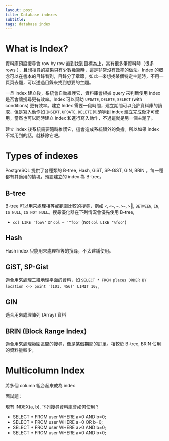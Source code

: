 ```yaml
---
layout: post
title: Database indexes
subtitle:
tags: database index
---
```


# What is Index?

資料庫預設搜尋會 row by row 直到找到目標為止，當有很多筆資料時（很多 rows ），且想搜尋的結果只有少數幾筆時，這是非常沒有效率的做法。Index 的概念可以在書本的目錄看到，目錄分了章節，如此一來想找某個特定主題時，不用一頁頁去翻，可以透過目錄來找到想要的主題。

一旦 index 建立後，系統會自動維護它，資料庫會根據 query 來判斷使用 index 是否會讓搜尋更有效率。Index 可以幫助 `UPDATE`, `DELETE`, `SELECT` (with conditions) 更有效率。建立 Index 需要一段時間，建立期間可以允許資料庫的讀取，但是寫入動作如 `INSERT`, `UPDATE`, `DELETE` 則須等到 index 建立完成後才可使用，當然也可以同時建立 index 和進行寫入動作，不過這就是另一個主題了。

建立 index 後系統需要隨時維護它，這會造成系統額外的負擔。所以如果 index 不常用到的話，就移除它吧。

# Types of indexes

PostgreSQL 提供了各種類的 B-tree, Hash, GiST, SP-GiST, GIN, BRIN 。每一種都有其適用的情境，預設建立的 index 為 B-tree。

## B-tree

B-tree 可以用來處理相等或範圍比較的搜尋，例如 `<`, `<=`, `=`, `>=`, `>`, `BETWEEN`, `IN`, `IS NULL`, `IS NOT NULL`。搜尋優化器在下列情況會優先使用 B-tree,

* `col LIKE 'foo%'` or `col ~ '^foo'` (not `col LIKE '%foo'`)

## Hash

Hash index 只能用來處理相等的搜尋，不太建議使用。

## GiST, SP-Gist

適合用來處理二維地理平面的資料，如 `SELECT * FROM places ORDER BY location <-> point '(101, 456)' LIMIT 10;`，

## GIN

適合用來處理陣列 (Array) 資料

## BRIN (Block Range Index)

適合用來處理範圍區間的搜尋，像是某個期間的訂單。相較於 B-tree, BRIN 佔用的資料量較少，

# Multicolumn Index

將多個 column 組合起來成為 index

面試題：

現有 INDEX(a, b), 下列搜尋資料庫會如何使用？

* SELECT * FROM user WHERE a=0 AND b=0;
* SELECT * FROM user WHERE a=0 OR b=0;
* SELECT * FROM user WHERE a>0 AND b=0;
* SELECT * FROM user WHERE a=0 AND b>0;
